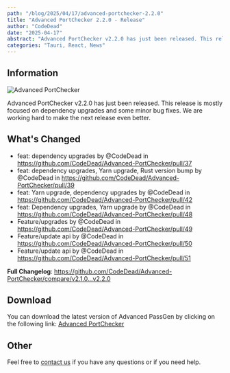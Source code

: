 ```yaml
---
path: "/blog/2025/04/17/advanced-portchecker-2.2.0"
title: "Advanced PortChecker 2.2.0 - Release"
author: "CodeDead"
date: "2025-04-17"
abstract: "Advanced PortChecker v2.2.0 has just been released. This release is mostly focused on dependency upgrades and some minor bug fixes. We are..."
categories: "Tauri, React, News"
---
```

## Information

![Advanced PortChecker](https://i.imgur.com/vdt1sXZ.png)

Advanced PortChecker v2.2.0 has just been released. This release is mostly focused on dependency upgrades and some minor bug fixes. We are working hard to make the next release even better.

## What's Changed
* feat: dependency upgrades by @CodeDead in https://github.com/CodeDead/Advanced-PortChecker/pull/37
* feat: dependency upgrades, Yarn upgrade, Rust version bump by @CodeDead in https://github.com/CodeDead/Advanced-PortChecker/pull/39
* feat: Yarn upgrade, dependency upgrades by @CodeDead in https://github.com/CodeDead/Advanced-PortChecker/pull/42
* feat: Dependency upgrades, Yarn upgrade by @CodeDead in https://github.com/CodeDead/Advanced-PortChecker/pull/48
* Feature/upgrades by @CodeDead in https://github.com/CodeDead/Advanced-PortChecker/pull/49
* Feature/update api by @CodeDead in https://github.com/CodeDead/Advanced-PortChecker/pull/50
* Feature/update api by @CodeDead in https://github.com/CodeDead/Advanced-PortChecker/pull/51

**Full Changelog**: https://github.com/CodeDead/Advanced-PortChecker/compare/v2.1.0...v2.2.0

## Download

You can download the latest version of Advanced PassGen by clicking on the following link:
[Advanced PortChecker](https://codedead.com/software/advanced-portchecker)

## Other

Feel free to [contact us](/contact) if you have any questions or if you need help.
